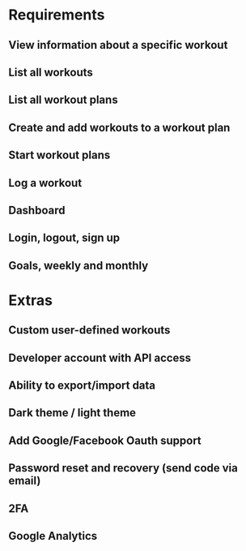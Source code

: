 # Requirements
## View information about a specific workout
## List all workouts
## List all workout plans
## Create and add workouts to a workout plan
## Start workout plans
## Log a workout
## Dashboard
## Login, logout, sign up
## Goals, weekly and monthly

# Extras
## Custom user-defined workouts 
## Developer account with API access
## Ability to export/import data
## Dark theme / light theme
## Add Google/Facebook Oauth support
## Password reset and recovery (send code via email)
## 2FA
## Google Analytics
